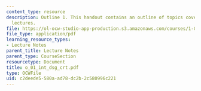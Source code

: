 ```yaml
---
content_type: resource
description: Outline 1. This handout contains an outline of topics covered in course
  lectures.
file: https://ol-ocw-studio-app-production.s3.amazonaws.com/courses/1-054-mechanics-and-design-of-concrete-structures-spring-2004/c2deede5580aad78dc2b2c580996c221_o_01_int_dsg_crt.pdf
file_type: application/pdf
learning_resource_types:
- Lecture Notes
parent_title: Lecture Notes
parent_type: CourseSection
resourcetype: Document
title: o_01_int_dsg_crt.pdf
type: OCWFile
uid: c2deede5-580a-ad78-dc2b-2c580996c221
---
```

